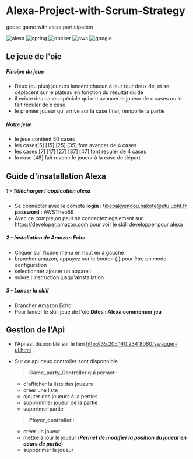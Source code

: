 # Alexa-Project-with-Scrum-Strategy
goose game with alexa participation

![alexa](https://img.shields.io/static/v1?label=alexa&message=developer&color=blue)
![spring](https://img.shields.io/static/v1?label=spring&message=boot&color=success)
![docker](https://img.shields.io/static/v1?label=docker&message=image&color=blue)
![aws](https://img.shields.io/static/v1?label=Aws&message=RDS_Lambda&color=orange)
![google](https://img.shields.io/static/v1?label=google&message=engine&color=gray)

## Le jeue de l'oie
##### Pincipe du jeue
* Deux (ou plus) joueurs lancent chacun à leur tour deux dé, et se déplacent sur le plateau en fonction du résultat du dé
* il existe des cases spéciale qui ont avancer le joueur de x cases ou le fait reculer de x case
* le premier joueur qui arrive sur la case final, remporte la partie
##### Notre jeue
* le jeue contient 50 cases
* les cases[5] [15] [25] [35] font avancer de 4 cases
* les cases [7] [17] [27] [37] [47] font reculer de 4 cases
* la case [48] fait revenir le joueur à la case de départ

## Guide d'insatallation Alexa
##### 1 - Télécharger l'application alexa 
* Se connecter avec le compte 
  __login__ : tibepakyendou.nakote@etu.uphf.fr
  __password__ : AWSTheo59
* Avec ce compte,on peut se connectez egalement sur https://developer.amazon.com pour voir le skill développer pour alexa 
##### 2 - Installation de Amazon Echo
* Cliquer sur l'icône menu en haut en à gauche
* brancher amazon, appuyez sur le bouton (__.__) pour être en mode configuration
* selectionner ajouter un appareil
* suivre l'instruction jusqu'àinstallation
##### 3 - Lancer la skill
* Brancher Amazon Echo 
* Pour lancer le skill jeue de l'oie __Dites : Alexa commencer jeu__
## Gestion de l'Api
* l'Api est disponible sur le lien http://35.205.140.234:8080/swagger-ui.html
* Sur ce api deux controller sont disponnible 
  > **Game_party_Controller qui permet :**
     * d'afficher la liste des joueurs
     * créer une liste
     * ajouter des joueurs à la perties
     * supprimmer  joueur de la partie
     * supprimer partie
  > <espace>
  
  > **Player_controller :**
     * créer un joueur
     * mettre à jour le joueur (*__Permet de modifier la position du joueur en cours de partie__*) 
     * suppprimer le joueur 
     


